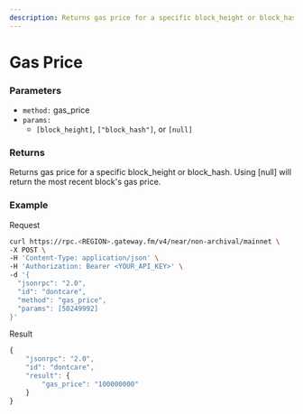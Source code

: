 ```yaml
---
description: Returns gas price for a specific block_height or block_hash.
---
```


# Gas Price

### **Parameters**

- `method:` gas_price
- `params:`
  - `[block_height]`, `["block_hash"]`, or `[null]`

### **Returns**

Returns gas price for a specific block_height or block_hash. Using [null] will return the most recent block's gas price.

### **Example**

Request

```bash
curl https://rpc.<REGION>.gateway.fm/v4/near/non-archival/mainnet \
-X POST \
-H 'Content-Type: application/json' \
-H 'Authorization: Bearer <YOUR_API_KEY>' \
-d '{
  "jsonrpc": "2.0",
  "id": "dontcare",
  "method": "gas_price",
  "params": [50249992]
}'
```

Result

```javascript
{
    "jsonrpc": "2.0",
    "id": "dontcare",
    "result": {
        "gas_price": "100000000"
    }
}
```
